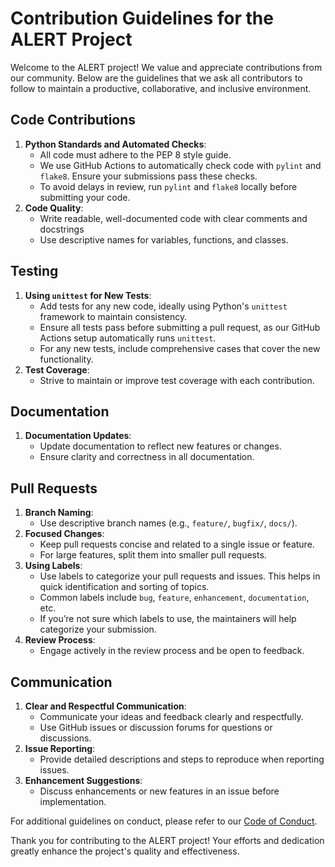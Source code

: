 # Contribution Guidelines for the ALERT Project
Welcome to the ALERT project! We value and appreciate contributions from our community. Below are the guidelines that we ask all contributors to follow to maintain a productive, collaborative, and inclusive environment.
## Code Contributions
1. **Python Standards and Automated Checks**:
   - All code must adhere to the PEP 8 style guide.
   - We use GitHub Actions to automatically check code with `pylint` and `flake8`. Ensure your submissions pass these checks.
   - To avoid delays in review, run `pylint` and `flake8` locally before submitting your code.
2. **Code Quality**:
   - Write readable, well-documented code with clear comments and docstrings
   - Use descriptive names for variables, functions, and classes.
## Testing
1. **Using `unittest` for New Tests**:
   - Add tests for any new code, ideally using Python's `unittest` framework to maintain consistency.
   - Ensure all tests pass before submitting a pull request, as our GitHub Actions setup automatically runs `unittest`.
   - For any new tests, include comprehensive cases that cover the new functionality.
2. **Test Coverage**:
   - Strive to maintain or improve test coverage with each contribution.
## Documentation
1. **Documentation Updates**:
   - Update documentation to reflect new features or changes.
   - Ensure clarity and correctness in all documentation.
## Pull Requests
1. **Branch Naming**:
   - Use descriptive branch names (e.g., `feature/`, `bugfix/`, `docs/`).
2. **Focused Changes**:
   - Keep pull requests concise and related to a single issue or feature.
   - For large features, split them into smaller pull requests.
3. **Using Labels**:
   - Use labels to categorize your pull requests and issues. This helps in quick identification and sorting of topics.
   - Common labels include `bug`, `feature`, `enhancement`, `documentation`, etc.
   - If you’re not sure which labels to use, the maintainers will help categorize your submission.
1. **Review Process**:
   - Engage actively in the review process and be open to feedback.
## Communication
1. **Clear and Respectful Communication**:
    - Communicate your ideas and feedback clearly and respectfully.
    - Use GitHub issues or discussion forums for questions or discussions.
2. **Issue Reporting**:
    - Provide detailed descriptions and steps to reproduce when reporting issues.
3. **Enhancement Suggestions**:
    - Discuss enhancements or new features in an issue before implementation.

For additional guidelines on conduct, please refer to our [Code of Conduct](CODE_OF_CONDUCT.md).

Thank you for contributing to the ALERT project! Your efforts and dedication greatly enhance the project's quality and effectiveness.